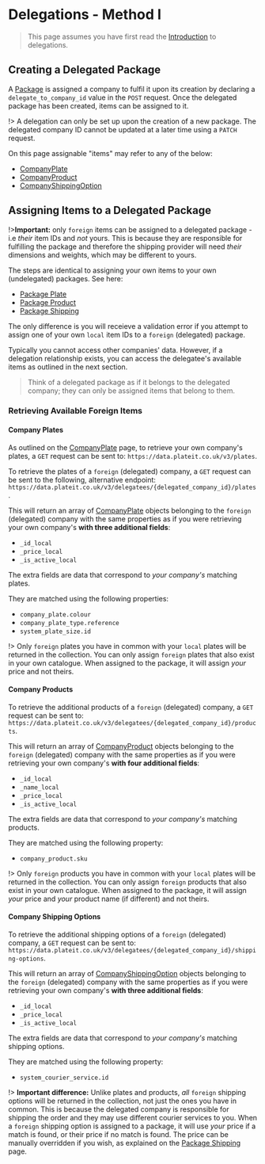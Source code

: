 # Delegations - Method I

> This page assumes you have first read the [Introduction](/delegations/introduction.md) to delegations.

## Creating a Delegated Package

A [Package](/objects/order-package.md) is assigned a company to fulfil it upon its creation by declaring a `delegate_to_company_id` value in the `POST` request. Once the delegated package has been created, items can be assigned to it.

!> A delegation can only be set up upon the creation of a new package. The delegated company ID cannot be updated at a later time using a `PATCH` request.

On this page assignable "items" may refer to any of the below:

* [CompanyPlate](/objects/company-plate.md)
* [CompanyProduct](/objects/company-product.md)
* [CompanyShippingOption](/objects/company-shipping-option.md)

## Assigning Items to a Delegated Package

!>**Important:** only `foreign` items can be assigned to a delegated package - i.e *their* item IDs and *not* yours. This is because they are responsible for fulfilling the package and therefore the shipping provider will need *their* dimensions and weights, which may be different to yours.

The steps are identical to assigning your own items to your own (undelegated) packages. See here:

* [Package Plate](/objects/order-package-plate.md)
* [Package Product](/objects/order-package-product.md)
* [Package Shipping](/objects/order-package-shipping.md)

The only difference is you will receieve a validation error if you attempt to assign one of your own `local` item IDs to a `foreign` (delegated) package.

Typically you cannot access other companies' data. However, if a delegation relationship exists, you can access the delegatee's available items as outlined in the next section.

> Think of a delegated package as if it belongs to the delegated company; they can only be assigned items that belong to them.

### Retrieving Available Foreign Items

#### Company Plates

As outlined on the [CompanyPlate](/objects/company-plate.md) page, to retrieve your own company's plates, a `GET` request can be sent to: `https://data.plateit.co.uk/v3/plates`.

To retrieve the plates of a `foreign` (delegated) company, a `GET` request can be sent to the following, alternative endpoint: `https://data.plateit.co.uk/v3/delegatees/{delegated_company_id}/plates`.

This will return an array of [CompanyPlate](/objects/company-plate.md) objects belonging to the `foreign` (delegated) company with the same properties as if you were retrieving your own company's **with three additional fields**:

* `_id_local`
* `_price_local`
* `_is_active_local`

The extra fields are data that correspond to *your company's* matching plates.

They are matched using the following properties:

* `company_plate.colour`
* `company_plate_type.reference`
* `system_plate_size.id`

!> Only `foreign` plates you have in common with your `local` plates will be returned in the collection. You can only assign `foreign` plates that also exist in your own catalogue. When assigned to the package, it will assign *your* price and not theirs.

#### Company Products

To retrieve the additional products of a `foreign` (delegated) company, a `GET` request can be sent to: `https://data.plateit.co.uk/v3/delegatees/{delegated_company_id}/products`.

This will return an array of [CompanyProduct](/objects/company-product.md) objects belonging to the `foreign` (delegated) company with the same properties as if you were retrieving your own company's **with four additional fields**:

* `_id_local`
* `_name_local`
* `_price_local`
* `_is_active_local`

The extra fields are data that correspond to *your company's* matching products.

They are matched using the following property:

* `company_product.sku`

!> Only `foreign` products you have in common with your `local` plates will be returned in the collection. You can only assign `foreign` products that also exist in your own catalogue. When assigned to the package, it will assign *your* price and *your* product name (if different) and not theirs.

#### Company Shipping Options

To retrieve the additional shipping options of a `foreign` (delegated) company, a `GET` request can be sent to: `https://data.plateit.co.uk/v3/delegatees/{delegated_company_id}/shipping-options`.

This will return an array of [CompanyShippingOption](/objects/company-shipping-option.md) objects belonging to the `foreign` (delegated) company with the same properties as if you were retrieving your own company's **with three additional fields**:

* `_id_local`
* `_price_local`
* `_is_active_local`

The extra fields are data that correspond to *your company's* matching shipping options.

They are matched using the following property:

* `system_courier_service.id`

!> **Important difference:** Unlike plates and products, *all* `foreign` shipping options will be returned in the collection, not just the ones you have in common. This is because the delegated company is responsible for shipping the order and they may use different courier services to you. When a `foreign` shipping option is assigned to a package, it will use *your* price if a match is found, or their price if no match is found. The price can be manually overridden if you wish, as explained on the [Package Shipping](/objects/order-package-shipping.md) page.
